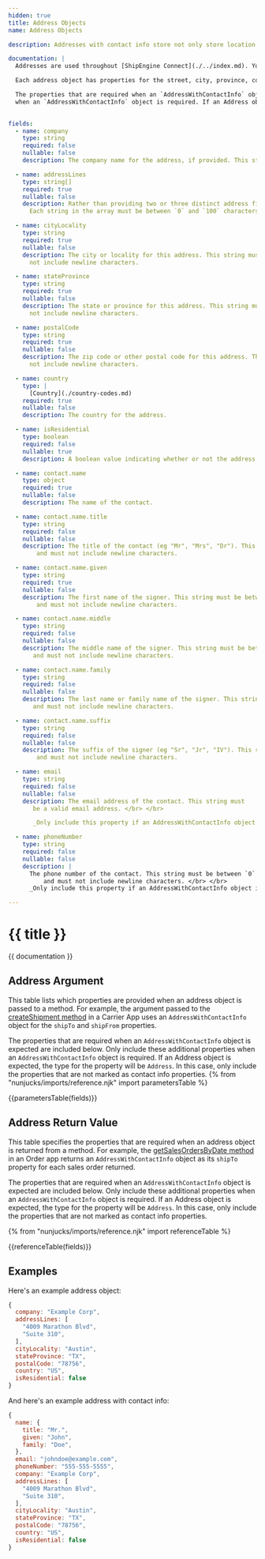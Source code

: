 ```yaml
---
hidden: true
title: Address Objects
name: Address Objects

description: Addresses with contact info store not only store location and contact information but also the email and phone number needed to contact the address owner.

documentation: |
  Addresses are used throughout [ShipEngine Connect](./../index.md). Your application will almost certainly need to access or return address objects. Examples include the origin and destination addresses of a shipment, a carrier pickup location, a warehouse, etc.

  Each address object has properties for the street, city, province, country, and postal code. Some addresses also include contact information, such as a person's name, email, and phone number.

  The properties that are required when an `AddressWithContactInfo` object is expected are included below. Only include these additional properties
  when an `AddressWithContactInfo` object is required. If an Address object is expected, the type for the property will be `Address`. In this case, only include the properties that are not marked as contact info properties.
 

fields:
  - name: company
    type: string
    required: false
    nullable: false
    description: The company name for the address, if provided. This string must be between `0` and `100` characters    and must not include newline characters and must not include newline characters.

  - name: addressLines
    type: string[]
    required: true
    nullable: false
    description: Rather than providing two or three distinct address fields, simply provide all lines of the address in a string array.
      Each string in the array must be between `0` and `100` characters and must not include newline characters.

  - name: cityLocality
    type: string
    required: true
    nullable: false
    description: The city or locality for this address. This string must be between `1` and `100` characters and must
      not include newline characters.

  - name: stateProvince
    type: string
    required: true
    nullable: false
    description: The state or province for this address. This string must be between `1` and `100` characters and must
      not include newline characters.

  - name: postalCode
    type: string
    required: true
    nullable: false
    description: The zip code or other postal code for this address. This string must be between `1` and `100` characters and must
      not include newline characters.

  - name: country
    type: |
      [Country](./country-codes.md)
    required: true
    nullable: false
    description: The country for the address.

  - name: isResidential
    type: boolean
    required: false
    nullable: true
    description: A boolean value indicating whether or not the address is residential.

  - name: contact.name
    type: object
    required: true
    nullable: false
    description: The name of the contact.

  - name: contact.name.title
    type: string
    required: false
    nullable: false
    description: The title of the contact (eg "Mr", "Mrs", "Dr"). This string must be between `0` and `100` characters
        and must not include newline characters.

  - name: contact.name.given
    type: string
    required: true
    nullable: false
    description: The first name of the signer. This string must be between `1` and `100` characters
        and must not include newline characters.

  - name: contact.name.middle
    type: string
    required: false
    nullable: false
    description: The middle name of the signer. This string must be between `0` and `100` characters
       and must not include newline characters.

  - name: contact.name.family
    type: string
    required: false
    nullable: false
    description: The last name or family name of the signer. This string must be between `0` and `100` characters
       and must not include newline characters.

  - name: contact.name.suffix
    type: string
    required: false
    nullable: false
    description: The suffix of the signer (eg "Sr", "Jr", "IV"). This string must be between `0` and `100` characters
        and must not include newline characters.

  - name: email
    type: string
    required: false
    nullable: false
    description: The email address of the contact. This string must
       be a valid email address. </br> </br>

       _Only include this property if an AddressWithContactInfo object is required._

  - name: phoneNumber
    type: string
    required: false
    nullable: false
    description: |
      The phone number of the contact. This string must be between `0` and `30` characters
          and must not include newline characters. </br> </br>
      _Only include this property if an AddressWithContactInfo object is required._

---
```

{{ title }}
====================

{{ documentation }}

## Address Argument

This table lists which properties are provided when an address object is passed to a method.
For example, the argument passed to the [createShipment method](./methods/create-shipment.md) in a Carrier App
uses an `AddressWithContactInfo` object for the `shipTo` and `shipFrom` properties.

The properties that are required when an `AddressWithContactInfo` object is expected are included below. Only include these additional properties
when an `AddressWithContactInfo` object is required. If an Address object is expected, the type for the property will be `Address`. In this case, only include the properties that are not marked as contact info properties.
{% from "nunjucks/imports/reference.njk" import parametersTable %}

{{parametersTable(fields)}}

## Address Return Value

This table specifies the properties that are required when an address object is returned from a method.
For example, the [getSalesOrdersByDate method](./methods/get-sales-orders-by-date.md) in an Order app
returns an `AddressWithContactInfo` object as its `shipTo` property for each sales order returned. 

The properties that are required when an `AddressWithContactInfo` object is expected are included below. Only include these additional properties
when an `AddressWithContactInfo` object is required. If an Address object is expected, the type for the property will be `Address`. In this case, only include the properties that are not marked as contact info properties.
 

{% from "nunjucks/imports/reference.njk" import referenceTable %}

{{referenceTable(fields)}}


Examples
-------------------------------------------------
Here's an example address object:

```javascript
{
  company: "Example Corp",
  addressLines: [
    "4009 Marathon Blvd",
    "Suite 310",
  ],
  cityLocality: "Austin",
  stateProvince: "TX",
  postalCode: "78756",
  country: "US",
  isResidential: false
}
```

And here's an example address with contact info:

```javascript
{
  name: {
    title: "Mr.",
    given: "John",
    family: "Doe",
  },
  email: "johndoe@example.com",
  phoneNumber: "555-555-5555",
  company: "Example Corp",
  addressLines: [
    "4009 Marathon Blvd",
    "Suite 310",
  ],
  cityLocality: "Austin",
  stateProvince: "TX",
  postalCode: "78756",
  country: "US",
  isResidential: false
}
```
